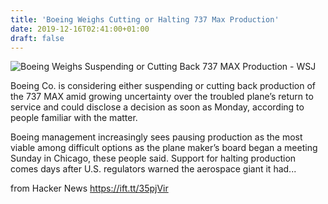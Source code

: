 ```yaml
---
title: 'Boeing Weighs Cutting or Halting 737 Max Production'
date: 2019-12-16T02:41:00+01:00
draft: false
---
```


![](https://images.wsj.net/im-136654/social "Boeing Weighs Suspending or Cutting Back 737 MAX Production - WSJ")  

Boeing Co. is considering either suspending or cutting back production of the 737 MAX amid growing uncertainty over the troubled plane’s return to service and could disclose a decision as soon as Monday, according to people familiar with the matter.

Boeing management increasingly sees pausing production as the most viable among difficult options as the plane maker’s board began a meeting Sunday in Chicago, these people said. Support for halting production comes days after U.S. regulators warned the aerospace giant it had...

  
  
from Hacker News https://ift.tt/35pjVir